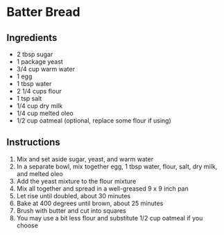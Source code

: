 # Batter Bread

## Ingredients

- 2 tbsp sugar
- 1 package yeast
- 3/4 cup warm water
- 1 egg
- 1 tbsp water
- 2 1/4 cups flour
- 1 tsp salt
- 1/4 cup dry milk
- 1/4 cup melted oleo
- 1/2 cup oatmeal (optional, replace some flour if using)

## Instructions

1. Mix and set aside sugar, yeast, and warm water
2. In a separate bowl, mix together egg, 1 tbsp water, flour, salt, dry milk, and melted oleo
3. Add the yeast mixture to the flour mixture
4. Mix all together and spread in a well-greased 9 x 9 inch pan
5. Let rise until doubled, about 30 minutes
6. Bake at 400 degrees until brown, about 25 minutes
7. Brush with butter and cut into squares
8. You may use a bit less flour and substitute 1/2 cup oatmeal if you choose
